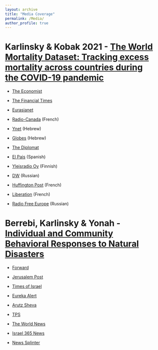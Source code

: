 ```yaml
---
layout: archive
title: "Media Coverage"
permalink: /Media/
author_profile: true
---
```



Karlinsky & Kobak 2021 - [The World Mortality Dataset: Tracking excess mortality across countries during the COVID-19 pandemic](https://doi.org/10.1101/2021.01.27.21250604)
======
* [The Economist](https://www.economist.com/graphic-detail/coronavirus-excess-deaths-tracker)

* [The Financial Times](https://www.ft.com/content/a2901ce8-5eb7-4633-b89c-cbdf5b386938)

* [Eurasianet](https://eurasianet.org/statistics-show-central-asia-underreporting-covid-deaths) 

* [Radio-Canada](https://ici.radio-canada.ca/nouvelle/1776841/annee-pandemie-cartes-graphiques-coronavirus-covid) (French)

* [Ynet](https://www.ynet.co.il/health/article/r1oqxZEeu) (Hebrew)

* [Globes](https://www.globes.co.il/news/article.aspx?did=1001358959) (Hebrew)

* [The Diplomat](https://thediplomat.com/2021/03/how-covid-19-changed-asia/)

* [El Pais](https://elpais.com/mexico/2021-02-21/mexico-es-uno-de-los-paises-con-mayor-mortalidad-por-covid-del-mundo.html) (Spanish)

* [Yleisradio Oy](https://yle.fi/uutiset/3-11829569) (Finnish)

* [DW](https://www.dw.com/ru/nemeckij-uchenyj-o-covid-19-v-belarusi/a-56413826) (Russian)

* [Huffington Post](https://www.huffingtonpost.fr/entry/un-an-apres-arrive-t-on-a-compter-correctement-les-malades-et-morts-du-covid_fr_604f93b5c5b64ac582970fa7) (French)

* [Liberation](https://www.liberation.fr/checknews/une-etude-de-la-surmortalite-montre-que-certains-pays-ont-largement-sous-declare-les-morts-du-covid-20210310_UBE4CSVLABGTFJDMGO3D4STC7Q/) (French)

* [Radio Free Europe](https://www.svoboda.org/a/31097374.html) (Russian)



Berrebi, Karlinsky & Yonah - [Individual and Community Behavioral Responses to Natural Disasters](https://doi.org/10.1007/s11069-020-04365-2)
======
* [Forward](https://forward.com/fast-forward/465218/chaos-fosters-philanthropy-more-than-crime-israeli-researchers-say/)

* [Jerusalem Post](https://www.jpost.com/health-science/natural-disasters-lead-to-decreased-crime-increased-charity-study-659610)

* [Times of Israel](https://www.timesofisrael.com/israeli-study-crime-drops-in-areas-hit-by-natural-disasters/)

* [Eureka Alert](https://www.eurekalert.org/pub_releases/2021-02/thuo-teo021621.php)

* [Arutz Sheva](https://www.israelnationalnews.com/News/News.aspx/296914)

* [TPS](https://tps.co.il/articles/israeli-study-finds-natural-disasters-generate-increase-in-charity-decrease-in-crime/)

* [The World News](https://theworldnews.net/il-news/israeli-study-crime-drops-in-areas-hit-by-natural-disasters)

* [Israel 365 News](https://www.israel365news.com/187252/jerusalem-researchers-uncover-the-hidden-side-of-natural-disasters/)

* [News Splinter](https://newssplinter.com/israeleng/israeli-study-crime-rates-decrease-in-areas-affected-by-natural-disasters/)
